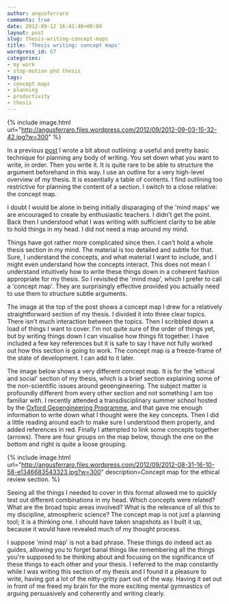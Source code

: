 ```yaml
---
author: angusferraro
comments: true
date: 2012-09-12 16:42:48+00:00
layout: post
slug: thesis-writing-concept-maps
title: 'Thesis writing: concept maps'
wordpress_id: 67
categories:
- my work
- stop-motion phd thesis
tags:
- concept maps
- planning
- productivity
- thesis
---
```


{% include image.html
url="http://angusferraro.files.wordpress.com/2012/09/2012-09-03-15-32-42.jpg?w=300"
%}


In a previous
[post](http://angusferraro.wordpress.com/2012/09/07/thesis-writing-outlining/)
I wrote a bit about outlining: a useful and pretty basic technique for
planning any body of writing. You set down what you want to write, in
order. Then you write it.  It is quite rare to be able to structure
the argument beforehand in this way. I use an outline for a very
high-level overview of my thesis. It is essentially a table of
contents. I find outlining too restrictive for planning the content of
a section. I switch to a close relative: the concept map.




I doubt I would be alone in being initially disparaging of the 'mind
maps' we are encouraged to create by enthusiastic teachers. I didn't
get the point. Back then I understood what I was writing with
sufficient clarity to be able to hold things in my head. I did not
need a map around my mind.




Things have got rather more complicated since then. I can't hold a
whole thesis section in my mind. The material is too detailed and
subtle for that. Sure, I understand the concepts, and what material I
want to include, and I might even understand how the concepts
interact. This does not mean I understand intuitively how to write
these things down in a coherent fashion appropriate for my thesis. So
I revisited the 'mind map', which I prefer to call a 'concept
map'. They are surprisingly effective provided you actually need to
use them to structure subtle arguments.




The image at the top of the post shows a concept map I drew for a
relatively straightforward section of my thesis. I divided it into
three clear topics. There isn't much interaction between the
topics. Then I scribbled down a load of things I want to cover. I'm
not quite sure of the order of things yet, but by writing things down
I can visualise how things fit together. I have included a few key
references but it is safe to say I have not fully worked out how this
section is going to work. The concept map is a freeze-frame of the
state of development. I can add to it later.




The image below shows a very different concept map. It is for the
'ethical and social' section of my thesis, which is a brief section
explaining some of the non-scientific issues around
geoengineering. The subject matter is profoundly different from every
other section and not something I am too familiar with. I recently
attended a transdisciplinary summer school hosted by the
[Oxford Geoengineering Programme](http://www.geoengineering.ox.ac.uk/),
and that gave me enough information to write down what I thought were
the key concepts. Then I did a little reading around each to make sure
I understood them properly, and added references in red. Finally I
attempted to link some concepts together (arrows). There are four
groups on the map below, though the one on the bottom and right is
quite a loose grouping.



{% include image.html
url="http://angusferraro.files.wordpress.com/2012/09/2012-08-31-16-10-58-e1346683543323.jpg?w=300"
description=Concept map for the ethical review section.
%}


Seeing all the things I needed to cover in this format allowed me to
quickly test out different combinations in my head. Which concepts
were related? What are the broad topic areas involved? What is the
relevance of all this to my discipline, atmospheric science? The
concept map is not just a planning tool; it is a thinking one. I
should have taken snapshots as I built it up, because it would have
revealed much of my thought process.




I suppose 'mind map' is not a bad phrase. These things do indeed act
as guides, allowing you to forget banal things like remembering all
the things you're supposed to be thinking about and focusing on the
significance of these things to each other and your thesis. I referred
to the map constantly while I was writing this section of my thesis
and I found it a pleasure to write, having got a lot of the
nitty-gritty part out of the way. Having it set out in front of me
freed my brain for the more exciting mental gymnastics of arguing
persuasively and coherently and writing clearly.
